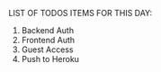 LIST OF TODOS ITEMS FOR THIS DAY:

1) Backend Auth
2) Frontend Auth
3) Guest Access
3) Push to Heroku
